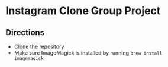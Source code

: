 # Instagram Clone Group Project

## Directions 
* Clone the repository
* Make sure ImageMagick is installed by running `brew install imagemagick`
